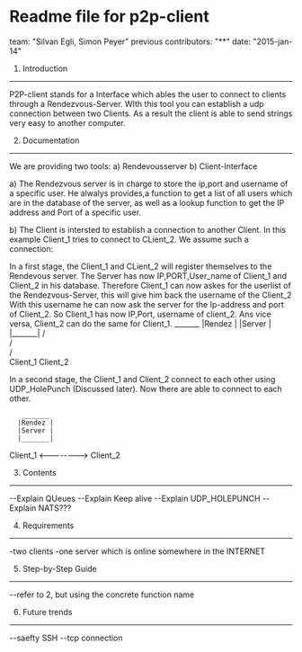 ﻿Readme file for p2p-client
==========================

team: "Silvan Egli, Simon Peyer"
previous contributors: "**"
date: "2015-jan-14"

1. Introduction
---------------

P2P-client stands for a Interface which ables the user to connect to clients through a Rendezvous-Server.
WIth this tool you can establish a udp connection between two Clients.
As a result the client is able to send strings very easy to another computer.


2. Documentation
----------------

We are providing two tools:
a) Rendevousserver
b) Client-Interface

a)
The Rendezvous server is in charge to store the ip,port and username of a specific user.
He alwalys provides,a function to get a list of all users which are in the database of the server, as well as a lookup function to get the IP address and Port of a specific user.

b)
The Client is intersted to establish a connection to another Client.
In this example Client_1 tries to connect to CLient_2.
We assume such a connection:



In a first stage, the Client_1 and CLient_2 will register themselves to the Rendevous server.
The Server has now IP,PORT,User_name of Client_1 and Client_2 in his database.
Therefore Client_1 can now askes for the userlist of the Rendezvous-Server, this will give him back the username of the Client_2
With this username he can now ask the server for the Ip-address and port of Client_2.
So Client_1 has now IP,Port, username of client_2.
Ans vice versa, Client_2 can do the same for Client_1.
	   _______
	  |Rendez |
	  |Server |
	  |_______|
         /        \
        /	   \
       /	    \
Client_1	     Client_2



In a second stage, the Client_1 and Client_2 connect to each other using UDP_HolePunch (Discussed later).
Now there are able to connect to each other.

	   _______
	  |Rendez |
	  |Server |
	  |_______|
        
 
     
Client_1 <--------> Client_2



3. Contents
-----------

--Explain QUeues
--Explain Keep alive
--Explain UDP_HOLEPUNCH
--Explain NATS???

4. Requirements
---------------
-two clients
-one server which is online somewhere in the INTERNET

5. Step-by-Step Guide
---------------------
--refer to 2, but using the concrete function name


6. Future trends
----------------

--saefty SSH
--tcp connection

